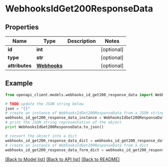 # WebhooksIdGet200ResponseData


## Properties
Name | Type | Description | Notes
------------ | ------------- | ------------- | -------------
**id** | **int** |  | [optional] 
**type** | **str** |  | [optional] 
**attributes** | [**Webhooks**](Webhooks.md) |  | [optional] 

## Example

```python
from openapi_client.models.webhooks_id_get200_response_data import WebhooksIdGet200ResponseData

# TODO update the JSON string below
json = "{}"
# create an instance of WebhooksIdGet200ResponseData from a JSON string
webhooks_id_get200_response_data_instance = WebhooksIdGet200ResponseData.from_json(json)
# print the JSON string representation of the object
print WebhooksIdGet200ResponseData.to_json()

# convert the object into a dict
webhooks_id_get200_response_data_dict = webhooks_id_get200_response_data_instance.to_dict()
# create an instance of WebhooksIdGet200ResponseData from a dict
webhooks_id_get200_response_data_form_dict = webhooks_id_get200_response_data.from_dict(webhooks_id_get200_response_data_dict)
```
[[Back to Model list]](../README.md#documentation-for-models) [[Back to API list]](../README.md#documentation-for-api-endpoints) [[Back to README]](../README.md)


